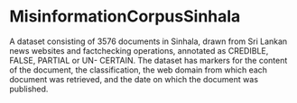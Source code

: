 # MisinformationCorpusSinhala
A dataset consisting of 3576 documents in Sinhala, drawn from Sri Lankan news websites and factchecking operations, annotated as CREDIBLE, FALSE, PARTIAL or UN- CERTAIN. The dataset has markers for the content of the document, the classification, the web domain from which each document was retrieved, and the date on which the document was published.
